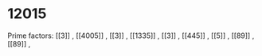 # 12015

Prime factors: [[3]] , [[4005]] , [[3]] , [[1335]] , [[3]] , [[445]] , [[5]] , [[89]] , [[89]] , 